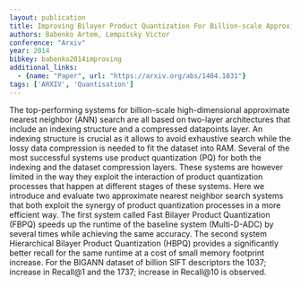 ```yaml
---
layout: publication
title: Improving Bilayer Product Quantization For Billion-scale Approximate Nearest Neighbors In High Dimensions
authors: Babenko Artem, Lempitsky Victor
conference: "Arxiv"
year: 2014
bibkey: babenko2014improving
additional_links:
  - {name: "Paper", url: "https://arxiv.org/abs/1404.1831"}
tags: ['ARXIV', 'Quantisation']
---
```

The top-performing systems for billion-scale high-dimensional approximate nearest neighbor (ANN) search are all based on two-layer architectures that include an indexing structure and a compressed datapoints layer. An indexing structure is crucial as it allows to avoid exhaustive search while the lossy data compression is needed to fit the dataset into RAM. Several of the most successful systems use product quantization (PQ) for both the indexing and the dataset compression layers. These systems are however limited in the way they exploit the interaction of product quantization processes that happen at different stages of these systems. Here we introduce and evaluate two approximate nearest neighbor search systems that both exploit the synergy of product quantization processes in a more efficient way. The first system called Fast Bilayer Product Quantization (FBPQ) speeds up the runtime of the baseline system (Multi-D-ADC) by several times while achieving the same accuracy. The second system Hierarchical Bilayer Product Quantization (HBPQ) provides a significantly better recall for the same runtime at a cost of small memory footprint increase. For the BIGANN dataset of billion SIFT descriptors the 1037; increase in Recall@1 and the 1737; increase in Recall@10 is observed.
